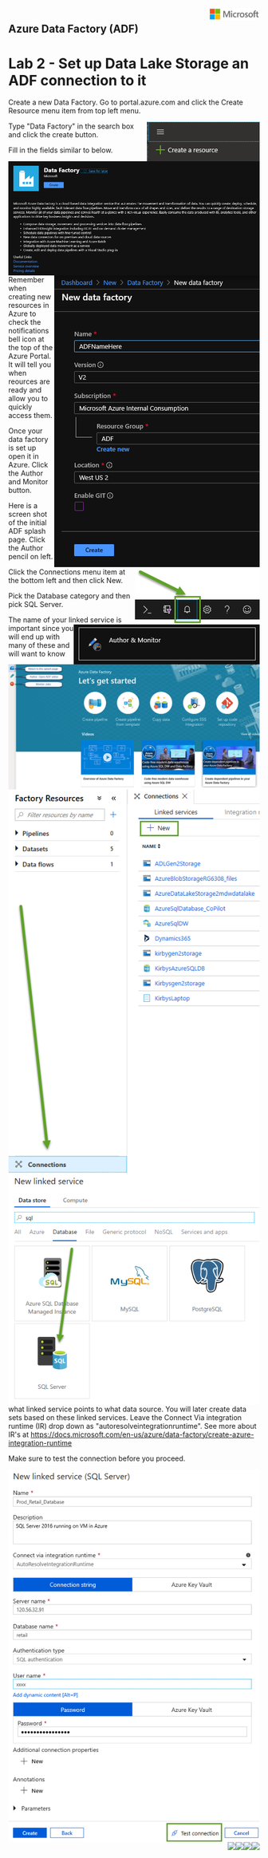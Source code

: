 <img style="float: right;" src="../../graphics/solutions-microsoft-logo-small.png">

## Azure Data Factory (ADF) 
# Lab 2 - Set up Data Lake Storage an ADF connection to it

Create a new Data Factory.  Go to portal.azure.com and click the Create Resource menu item from top left menu.

<img style="float: right;" src="../../graphics/createresource.png">

Type "Data Factory" in the search box and click the create button.

<img style="float: right;" src="../../graphics/DataFactory.png">

Fill in the fields similar to below.

<img style="float: right;" src="../../graphics/createadf.png">

Remember when creating new resources in Azure to check the notifications bell icon at the top of the Azure Portal. It will tell you when reources are ready and allow you to quickly access them. 

<img style="float: right;" src="../../graphics/notificationbell.png">

Once your data factory is set up open it in Azure. Click the Author and Monitor button.

<img style="float: right;" src="../../graphics/adfauthor.png">

Here is a screen shot of the initial ADF splash page. Click the Author pencil on left.

<img style="float: right;" src="../../graphics/adfsplash.png">

Click the Connections menu item at the bottom left and then click New.

<img style="float: right;" src="../../graphics/adfconnections.png">

Pick the Database category and then pick SQL Server.

<img style="float: right;" src="../../graphics/adflinkedservicesql.png">

The name of your linked service is important since you will end up with many of these and will want to know what linked service points to what data source.
You will later create data sets based on these linked services. 
Leave the Connect Via integration runtime (IR) drop down as "autoresolveintegrationruntime".  See more about IR's at https://docs.microsoft.com/en-us/azure/data-factory/create-azure-integration-runtime

Make sure to test the connection before you proceed.

<img style="float: right;" src="../../graphics/adfsqllinkedservice.png">

<img style="float: right;" src="../../graphics/.png">
<img style="float: right;" src="../../graphics/.png">
<img style="float: right;" src="../../graphics/.png">
<img style="float: right;" src="../../graphics/.png">

